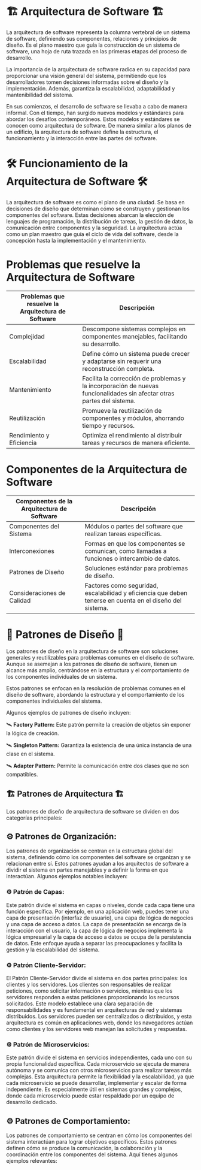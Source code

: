 # 🏗️ Arquitectura de Software 🏗️

La arquitectura de software representa la columna vertebral de un sistema de software, definiendo sus componentes, relaciones y principios de diseño. Es el plano maestro que guía la construcción de un sistema de software, una hoja de ruta trazada en las primeras etapas del proceso de desarrollo.

La importancia de la arquitectura de software radica en su capacidad para proporcionar una visión general del sistema, permitiendo que los desarrolladores tomen decisiones informadas sobre el diseño y la implementación. Además, garantiza la escalabilidad, adaptabilidad y mantenibilidad del sistema.

En sus comienzos, el desarrollo de software se llevaba a cabo de manera informal. Con el tiempo, han surgido nuevos modelos y estándares para abordar los desafíos contemporáneos. Estos modelos y estándares se conocen como arquitectura de software. De manera similar a los planos de un edificio, la arquitectura de software define la estructura, el funcionamiento y la interacción entre las partes del software.

# 🛠️ Funcionamiento de la Arquitectura de Software 🛠️

La arquitectura de software es como el plano de una ciudad. Se basa en decisiones de diseño que determinan cómo se construyen y gestionan los componentes del software. Estas decisiones abarcan la elección de lenguajes de programación, la distribución de tareas, la gestión de datos, la comunicación entre componentes y la seguridad. La arquitectura actúa como un plan maestro que guía el ciclo de vida del software, desde la concepción hasta la implementación y el mantenimiento.

# Problemas que resuelve la Arquitectura de Software

| Problemas que resuelve la Arquitectura de Software | Descripción                                                                                                            |
| -------------------------------------------------- | ---------------------------------------------------------------------------------------------------------------------- |
| Complejidad                                        | Descompone sistemas complejos en componentes manejables, facilitando su desarrollo.                                    |
| Escalabilidad                                      | Define cómo un sistema puede crecer y adaptarse sin requerir una reconstrucción completa.                              |
| Mantenimiento                                      | Facilita la corrección de problemas y la incorporación de nuevas funcionalidades sin afectar otras partes del sistema. |
| Reutilización                                      | Promueve la reutilización de componentes y módulos, ahorrando tiempo y recursos.                                       |
| Rendimiento y Eficiencia                           | Optimiza el rendimiento al distribuir tareas y recursos de manera eficiente.                                           |

# Componentes de la Arquitectura de Software

| Componentes de la Arquitectura de Software | Descripción                                                                                               |
| ------------------------------------------ | --------------------------------------------------------------------------------------------------------- |
| Componentes del Sistema                    | Módulos o partes del software que realizan tareas específicas.                                            |
| Interconexiones                            | Formas en que los componentes se comunican, como llamadas a funciones o intercambio de datos.             |
| Patrones de Diseño                         | Soluciones estándar para problemas de diseño.                                                             |
| Consideraciones de Calidad                 | Factores como seguridad, escalabilidad y eficiencia que deben tenerse en cuenta en el diseño del sistema. |

# 🧩 Patrones de Diseño 🧩

Los patrones de diseño en la arquitectura de software son soluciones generales y reutilizables para problemas comunes en el diseño de software. Aunque se asemejan a los patrones de diseño de software, tienen un alcance más amplio, centrándose en la estructura y el comportamiento de los componentes individuales de un sistema.

Estos patrones se enfocan en la resolución de problemas comunes en el diseño de software, abordando la estructura y el comportamiento de los componentes individuales del sistema.

Algunos ejemplos de patrones de diseño incluyen:

🛰️ **Factory Pattern:** Este patrón permite la creación de objetos sin exponer la lógica de creación.

🛰️ **Singleton Pattern:** Garantiza la existencia de una única instancia de una clase en el sistema.

🛰️ **Adapter Pattern:** Permite la comunicación entre dos clases que no son compatibles.

## 🏗️ Patrones de Arquitectura 🏗️

Los patrones de diseño de arquitectura de software se dividen en dos categorías principales:

## ⚙️ Patrones de Organización:

Los patrones de organización se centran en la estructura global del sistema, definiendo cómo los componentes del software se organizan y se relacionan entre sí. Estos patrones ayudan a los arquitectos de software a dividir el sistema en partes manejables y a definir la forma en que interactúan. Algunos ejemplos notables incluyen:

### ⚙️ Patrón de Capas:

Este patrón divide el sistema en capas o niveles, donde cada capa tiene una función específica. Por ejemplo, en una aplicación web, puedes tener una capa de presentación (interfaz de usuario), una capa de lógica de negocios y una capa de acceso a datos. La capa de presentación se encarga de la interacción con el usuario, la capa de lógica de negocios implementa la lógica empresarial y la capa de acceso a datos se ocupa de la persistencia de datos. Este enfoque ayuda a separar las preocupaciones y facilita la gestión y la escalabilidad del sistema.

### ⚙️ Patrón Cliente-Servidor:

El Patrón Cliente-Servidor divide el sistema en dos partes principales: los clientes y los servidores. Los clientes son responsables de realizar peticiones, como solicitar información o servicios, mientras que los servidores responden a estas peticiones proporcionando los recursos solicitados. Este modelo establece una clara separación de responsabilidades y es fundamental en arquitecturas de red y sistemas distribuidos. Los servidores pueden ser centralizados o distribuidos, y esta arquitectura es común en aplicaciones web, donde los navegadores actúan como clientes y los servidores web manejan las solicitudes y respuestas.

### ⚙️ Patrón de Microservicios:

Este patrón divide el sistema en servicios independientes, cada uno con su propia funcionalidad específica. Cada microservicio se ejecuta de manera autónoma y se comunica con otros microservicios para realizar tareas más complejas. Esta arquitectura permite la flexibilidad y la escalabilidad, ya que cada microservicio se puede desarrollar, implementar y escalar de forma independiente. Es especialmente útil en sistemas grandes y complejos, donde cada microservicio puede estar respaldado por un equipo de desarrollo dedicado.

## ⚙️ Patrones de Comportamiento:

Los patrones de comportamiento se centran en cómo los componentes del sistema interactúan para lograr objetivos específicos. Estos patrones definen cómo se produce la comunicación, la colaboración y la coordinación entre los componentes del sistema. Aquí tienes algunos ejemplos relevantes:

